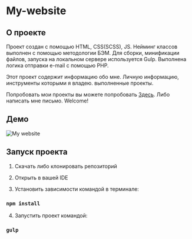 # My-website

## О проекте

Проект создан с помощью HTML, CSS(SCSS), JS. Нейминг классов выполнен с помощью методологии БЭМ. 
Для сборки, минификации файлов, запуска на локальном сервере используется Gulp.
Выполнена логика отправки e-mail с помощью PHP.

Этот проект содержит информацию обо мне. Личную информацию, инструменты которыми я владею. выполненные проекты.

Попробовать мои проекты вы можете попробовать [Здесь](https://www.mikhailvoevodin.ru/). Либо написать мне письмо. Welcome!

## Демо

![My website](https://user-images.githubusercontent.com/72670840/217637998-68738b6f-e13f-42b2-abab-0cfe6bd48d73.gif)

## Запуск проекта

1. Скачать либо клонировать репозиторий

2. Открыть в вашей IDE

3. Установить зависимости командой в терминале:

### `npm install`

4. Запустить проект командой:

### `gulp`
